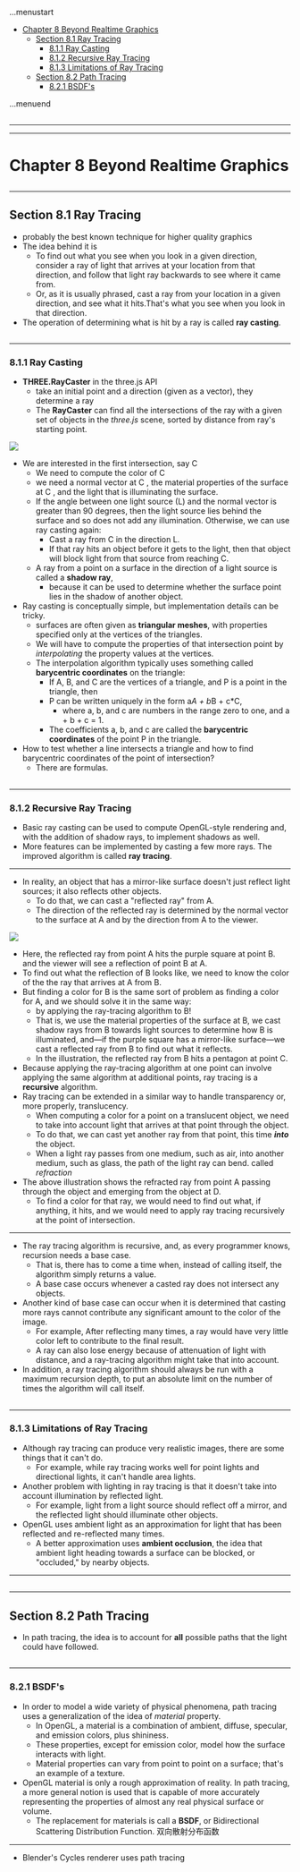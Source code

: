 ...menustart

 - [Chapter 8 Beyond Realtime Graphics](#4d931c2707aeed1240cfe2677f861771)
     - [Section 8.1 Ray Tracing](#d8bd15b9ba5d01f63a47884d45415d0f)
         - [8.1.1 Ray Casting](#9afc8a38da48fafd3d564bf004ca9fc2)
         - [8.1.2  Recursive Ray Tracing](#e2ffdd6b6bfc5c4b5d49a2166a5abed1)
         - [8.1.3  Limitations of Ray Tracing](#2b3c4369be7291b0b83fc11b8d512f66)
     - [Section 8.2 Path Tracing](#5cf05c08f53e2032f2bafb3b6bb6ca10)
         - [8.2.1  BSDF's](#bbeb206121c2e62cad59311752fede84)

...menuend


<h2 id="4d931c2707aeed1240cfe2677f861771"></h2>

-----
-----

# Chapter 8 Beyond Realtime Graphics

<h2 id="d8bd15b9ba5d01f63a47884d45415d0f"></h2>

-----

## Section 8.1 Ray Tracing

 - probably the best known technique for higher quality graphics
 - The idea behind it is
    - To find out what you see when you look in a given direction, consider a ray of light that arrives at your location from that direction, and follow that light ray backwards to see where it came from. 
    - Or, as it is usually phrased, cast a ray from your location in a given direction, and see what it hits.That's what you see when you look in that direction.
 - The operation of determining what is hit by a ray is called **ray casting**. 
 
<h2 id="9afc8a38da48fafd3d564bf004ca9fc2"></h2>

-----

### 8.1.1 Ray Casting

 - **THREE.RayCaster** in the three.js API
    - take an initial point and a direction (given as a vector), they determine a ray 
    - The **RayCaster** can find all the intersections of the ray with a given set of objects in the *three.js* scene, sorted by distance from ray's starting point.

![](http://math.hws.edu/graphicsbook/c8/ray-casting-3d.png)

 - We are interested in the first intersection, say C
    - We need to compute the color of C
    - we need a normal vector at C , the material properties of the surface at C , and the light that is illuminating the surface.
    - If the angle between one light source (L) and the normal vector is greater than 90 degrees, then the light source lies behind the surface and so does not add any illumination. Otherwise, we can use ray casting again:
        - Cast a ray from C in the direction L.
        - If that ray hits an object before it gets to the light, then that object will block light from that source from reaching C.
    - A ray from a point on a surface in the direction of a light source is called a **shadow ray**, 
        - because it can be used to determine whether the surface point lies in the shadow of another object.
 - Ray casting is conceptually simple, but implementation details can be tricky. 
    - surfaces are often given as **triangular meshes**, with properties specified only at the vertices of the triangles.
    - We will have to compute the properties of that intersection point by *interpolating* the property values at the vertices.
    - The interpolation algorithm typically uses something called **barycentric coordinates** on the triangle: 
        - If A, B, and C are the vertices of a triangle, and P is a point in the triangle, then 
        - P can be written uniquely in the form a*A + b*B + c*C, 
            - where a, b, and c are numbers in the range zero to one, and a + b + c = 1.
        - The coefficients a, b, and c are called the **barycentric coordinates** of the point P in the triangle. 
 - How to test whether a line intersects a triangle and how to find barycentric coordinates of the point of intersection?  
    - There are formulas.

<h2 id="e2ffdd6b6bfc5c4b5d49a2166a5abed1"></h2>

-----

### 8.1.2  Recursive Ray Tracing

 - Basic ray casting can be used to compute OpenGL-style rendering and, with the addition of shadow rays, to implement shadows as well. 
 - More features can be implemented by casting a few more rays. The improved algorithm is called **ray tracing**.

---

 - In reality, an object that has a mirror-like surface doesn't just reflect light sources; it also reflects other objects.
    - To do that, we can cast a "reflected ray" from A.
    - The direction of the reflected ray is determined by the normal vector to the surface at A and by the direction from A to the viewer.

![](http://math.hws.edu/graphicsbook/c8/ray-tracing-2d.png)

 - Here, the reflected ray from point A hits the purple square at point B. and the viewer will see a reflection of point B at A. 
 - To find out what the reflection of B looks like, we need to know the color of the the ray that arrives at A from B. 
 - But finding a color for B is the same sort of problem as finding a color for A, and we should solve it in the same way: 
    - by applying the ray-tracing algorithm to B! 
    - That is, we use the material properties of the surface at B, we cast shadow rays from B towards light sources to determine how B is illuminated, and—if the purple square has a mirror-like surface—we cast a reflected ray from B to find out what it reflects. 
    - In the illustration, the reflected ray from B hits a pentagon at point C.
 - Because applying the ray-tracing algorithm at one point can involve applying the same algorithm at additional points, ray tracing is a **recursive** algorithm. 
 - Ray tracing can be extended in a similar way to handle transparency or, more properly, translucency. 
    - When computing a color for a point on a translucent object, we need to take into account light that arrives at that point through the object. 
    - To do that, we can cast yet another ray from that point, this time ***into*** the object. 
    - When a light ray passes from one medium, such as air, into another medium, such as glass, the path of the light ray can bend. called *refraction*
 - The above illustration shows the refracted ray from point A passing through the object and emerging from the object at D. 
    - To find a color for that ray, we would need to find out what, if anything, it hits, and we would need to apply ray tracing recursively at the point of intersection.
    
---

 - The ray tracing algorithm is recursive, and, as every programmer knows, recursion needs a base case. 
    - That is, there has to come a time when, instead of calling itself, the algorithm simply returns a value. 
    - A base case occurs whenever a casted ray does not intersect any objects. 
 - Another kind of base case can occur when it is determined that casting more rays cannot contribute any significant amount to the color of the image. 
    - For example, After reflecting many times, a ray would have very little color left to contribute to the final result.
    - A ray can also lose energy because of attenuation of light with distance, and a ray-tracing algorithm might take that into account. 
 - In addition, a ray tracing algorithm should always be run with a maximum recursion depth, to put an absolute limit on the number of times the algorithm will call itself.


<h2 id="2b3c4369be7291b0b83fc11b8d512f66"></h2>

-----

### 8.1.3  Limitations of Ray Tracing

 - Although ray tracing can produce very realistic images, there are some things that it can't do. 
    - For example, while ray tracing works well for point lights and directional lights, it can't handle area lights.
 - Another problem with lighting in ray tracing is that it doesn't take into account illumination by reflected light. 
    - For example, light from a light source should reflect off a mirror, and the reflected light should illuminate other objects. 
 - OpenGL uses ambient light as an approximation for light that has been reflected and re-reflected many times. 
    - A better approximation uses **ambient occlusion**, the idea that ambient light heading towards a surface can be blocked, or "occluded," by nearby objects.

---

<h2 id="5cf05c08f53e2032f2bafb3b6bb6ca10"></h2>

-----

## Section 8.2 Path Tracing

 - In path tracing, the idea is to account for **all** possible paths that the light could have followed. 

<h2 id="bbeb206121c2e62cad59311752fede84"></h2>

-----

### 8.2.1  BSDF's

 - In order to model a wide variety of physical phenomena, path tracing uses a generalization of the idea of *material* property.
    - In OpenGL, a material is a combination of ambient,  diffuse, specular, and emission colors, plus shininess.
    - These properties, except for emission color, model how the surface interacts with light.
    - Material properties can vary from point to point on a surface; that's an example of a texture.
 - OpenGL material is only a rough approximation of reality. In path tracing, a more general notion is used that is capable of more accurately representing the properties of almost any real physical surface or volume. 
    - The replacement for materials is call a **BSDF**, or Bidirectional Scattering Distribution Function. 双向散射分布函数
    


---

 - Blender's Cycles renderer uses path tracing







            


